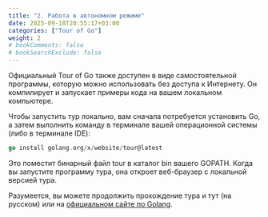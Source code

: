 ```yaml
---
title: "2. Работа в автономном режиме"
date: 2025-09-18T20:55:17+03:00
categories: ["Tour of Go"]
weight: 2
# bookComments: false
# bookSearchExclude: false
---
```


Официальный Tour of Go также доступен в виде самостоятельной программы, которую можно использовать без доступа к Интернету. Он компилирует и запускает примеры кода на вашем локальном компьютере.

Чтобы запустить тур локально, вам сначала потребуется установить Go, а затем выполнить команду в терминале вашей операционной системы (либо в терминале IDE):

```go
go install golang.org/x/website/tour@latest
```

Это поместит бинарный файл tour в каталог bin вашего GOPATH. Когда вы запустите программу тура, она откроет веб-браузер с локальной версией тура.

Разумеется, вы можете продолжить прохождение тура и тут (на русском) или на [официальном сайте по Golang](https://go.dev/tour/welcome/1).
